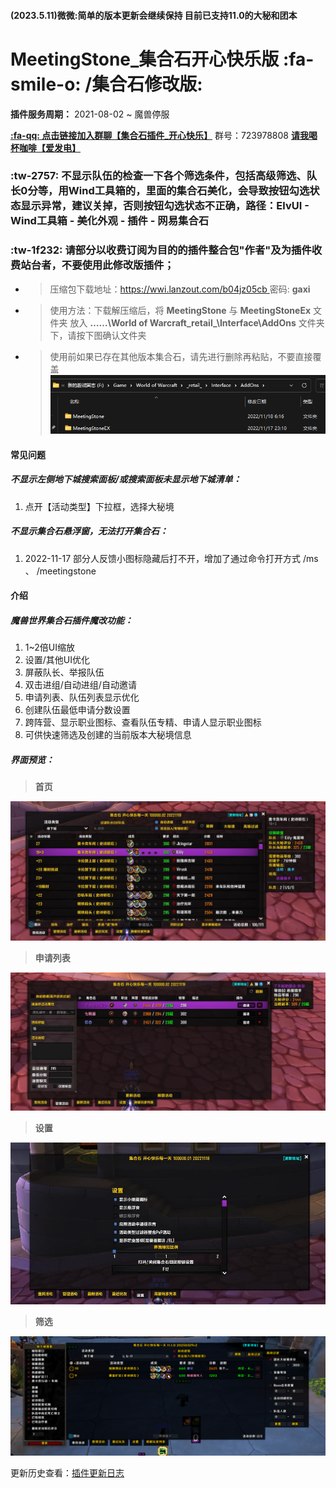 #### (2023.5.11)微微:简单的版本更新会继续保持 目前已支持11.0的大秘和团本

# MeetingStone_集合石开心快乐版 :fa-smile-o: /集合石修改版: 
**插件服务周期：** 2021-08-02 ~ 魔兽停服

**[:fa-qq: 点击链接加入群聊【集合石插件_开心快乐】](https://jq.qq.com/?_wv=1027&k=R04aQLlV)**   群号：723978808
**[请我喝杯咖啡【爱发电】](https://afdian.net/a/lianzy)** 

###  :tw-2757: 不显示队伍的检查一下各个筛选条件，包括高级筛选、队长0分等，用Wind工具箱的，里面的集合石美化，会导致按钮勾选状态显示异常，建议关掉，否则按钮勾选状态不正确，路径：ElvUI - Wind工具箱 - 美化外观 - 插件 - 网易集合石


###   :tw-1f232: **请部分以收费订阅为目的的插件整合包"作者"及为插件收费站台者，不要使用此修改版插件；** 

- > 压缩包下载地址：[https://wwi.lanzout.com/b04jz05cb ](https://wwi.lanzout.com/b04jz05cb) 密码: **gaxi**
- > 使用方法：下载解压缩后，将 **MeetingStone** 与 **MeetingStoneEx** 文件夹 放入  **……\World of Warcraft\_retail_\Interface\AddOns**  文件夹下，请按下图确认文件夹
- > 使用前如果已存在其他版本集合石，请先进行删除再粘贴，不要直接覆盖
![设置说明](Image/%E6%96%87%E4%BB%B6%E8%B7%AF%E5%BE%84.png)

#### 常见问题
##### 不显示左侧地下城搜索面板/或搜索面板未显示地下城清单：
 1. 点开【活动类型】下拉框，选择大秘境
##### 不显示集合石悬浮窗，无法打开集合石：
 1. 2022-11-17 部分人反馈小图标隐藏后打不开，增加了通过命令打开方式 /ms  、 /meetingstone

#### 介绍
##### 魔兽世界集合石插件魔改功能：
 1. 1~2倍UI缩放
 2. 设置/其他UI优化 
 3. 屏蔽队长、举报队伍 
 4. 双击进组/自动进组/自动邀请 
 5. 申请列表、队伍列表显示优化
 6. 创建队伍最低申请分数设置
 7. 跨阵营、显示职业图标、查看队伍专精、申请人显示职业图标
 8. 可供快速筛选及创建的当前版本大秘境信息

##### 界面预览：
> **首页**

![首页](Image/%E9%A6%96%E9%A1%B5.jpg)

> **申请列表**

![申请列表](Image/%E7%94%B3%E8%AF%B7%E5%88%97%E8%A1%A8.jpg)

> **设置**

![设置](Image/%E8%AE%BE%E7%BD%AE.jpg)

> **筛选**

![筛选功能使用](Image/%E7%AD%9B%E9%80%89%E5%8A%9F%E8%83%BD%E4%BD%BF%E7%94%A8.png)


更新历史查看：[插件更新日志](https://gitee.com/xmmmmm/meeting-stone_-happy/blob/master/UpdateLog.md)
